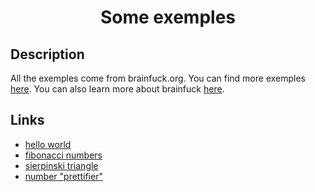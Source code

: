 <div align="center">
	<h1>Some exemples</h1>
</div>


Description
------------------------------------------------------------------

All the exemples come from brainfuck.org. You can find more exemples [here](http://brainfuck.org/). You can also learn more about brainfuck [here](https://en.wikipedia.org/wiki/Brainfuck).


Links
------------------------------------------------------------------

- [hello world](helloWorld.b)
- [fibonacci numbers](fibonacci.b)
- [sierpinski triangle](sierpinski.b)
- [number "prettifier"](numwarp.b)
